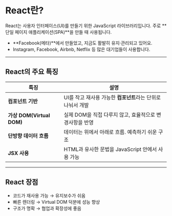 # React란?
React는 사용자 인터페이스(UI)를 만들기 위한 JavaScript 라이브러리입니다.
주로 **단일 페이지 애플리케이션(SPA)**을 만들 때 사용됩니다.

- **Facebook(메타)**에서 만들었고, 지금도 활발히 유지·관리되고 있어요.
- Instagram, Facebook, Airbnb, Netflix 등 많은 대기업들이 사용합니다.

---


## React의 주요 특징
| 특징                      | 설명                                   |
| ----------------------- | ------------------------------------ |
| **컴포넌트 기반**             | UI를 작고 재사용 가능한 **컴포넌트**라는 단위로 나눠서 개발 |
| **가상 DOM(Virtual DOM)** | 실제 DOM을 직접 다루지 않고, 효율적으로 변경사항을 반영    |
| **단방향 데이터 흐름**          | 데이터는 위에서 아래로 흐름. 예측하기 쉬운 구조          |
| **JSX 사용**              | HTML과 유사한 문법을 JavaScript 안에서 사용 가능   |

---

## React 장점
- 코드가 재사용 가능 → 유지보수가 쉬움
- 빠른 렌더링 → Virtual DOM 덕분에 성능 향상
- 구조가 명확 → 협업과 확장성에 좋음

